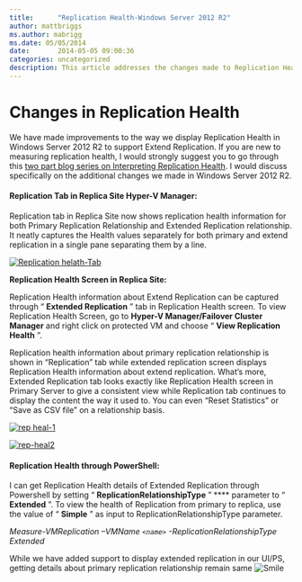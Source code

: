 ```yaml
---
title:      "Replication Health-Windows Server 2012 R2"
author: mattbriggs
ms.author: mabrigg
ms.date: 05/05/2014
date:       2014-05-05 09:00:36
categories: uncategorized
description: This article addresses the changes made to Replication Health displays in Windows Server 2012 R2.
---
```

# Changes in Replication Health

We have made improvements to the way we display Replication Health in Windows Server 2012 R2 to support Extend Replication. If you are new to measuring replication health, I would strongly suggest you to go through this [two part blog series on Interpreting Replication Health](https://blogs.technet.com/b/virtualization/archive/2012/06/15/interpreting-replication-health-part-1.aspx). I would discuss specifically on the additional changes we made in Windows Server 2012 R2.

#### Replication Tab in Replica Site Hyper-V Manager:

Replication tab in Replica Site now shows replication health information for both Primary Replication Relationship and Extended Replication relationship. It neatly captures the Health values separately for both primary and extend replication in a single pane separating them by a line.

[![Replication helath-Tab](https://msdnshared.blob.core.windows.net/media/TNBlogsFS/prod.evol.blogs.technet.com/CommunityServer.Blogs.Components.WeblogFiles/00/00/00/50/45/metablogapi/Replication-helath-Tab_thumb_1AD08CF8.png)](https://msdnshared.blob.core.windows.net/media/TNBlogsFS/prod.evol.blogs.technet.com/CommunityServer.Blogs.Components.WeblogFiles/00/00/00/50/45/metablogapi/Replication-helath-Tab_172FE16A.png)

**Replication Health Screen in Replica Site:**

Replication Health information about Extend Replication can be captured through “ **Extended Replication** ” tab in Replication Health screen. To view Replication Health Screen, go to **Hyper-V Manager/Failover Cluster Manager** and right click on protected VM and choose “ **View Replication Health** ”.

Replication health information about primary replication relationship is shown in “Replication” tab while extended replication screen displays Replication Health information about extend replication. What’s more, Extended Replication tab looks exactly like Replication Health screen in Primary Server to give a consistent view while Replication tab continues to display the content the way it used to. You can even “Reset Statistics” or “Save as CSV file” on a relationship basis. 

[![rep heal-1](https://msdnshared.blob.core.windows.net/media/TNBlogsFS/prod.evol.blogs.technet.com/CommunityServer.Blogs.Components.WeblogFiles/00/00/00/50/45/metablogapi/rep-heal-1_thumb_0DFB583C.png)](https://msdnshared.blob.core.windows.net/media/TNBlogsFS/prod.evol.blogs.technet.com/CommunityServer.Blogs.Components.WeblogFiles/00/00/00/50/45/metablogapi/rep-heal-1_413500F4.png)

[![rep-heal2](https://msdnshared.blob.core.windows.net/media/TNBlogsFS/prod.evol.blogs.technet.com/CommunityServer.Blogs.Components.WeblogFiles/00/00/00/50/45/metablogapi/rep-heal2_thumb_7C436FC3.png)](https://msdnshared.blob.core.windows.net/media/TNBlogsFS/prod.evol.blogs.technet.com/CommunityServer.Blogs.Components.WeblogFiles/00/00/00/50/45/metablogapi/rep-heal2_6FB331F6.png)

#### Replication Health through PowerShell:

I can get Replication Health details of Extended Replication through Powershell by setting “ **ReplicationRelationshipType** ” **** parameter to “ **Extended** ”. To view the health of Replication from primary to replica, use the value of “ **Simple** ” as input to ReplicationRelationshipType parameter.

_Measure-VMReplication –VMName `<name>` -ReplicationRelationshipType Extended_

While we have added support to display extended replication in our UI/PS, getting details about primary replication relationship remain same ![Smile](https://msdnshared.blob.core.windows.net/media/TNBlogsFS/prod.evol.blogs.technet.com/CommunityServer.Blogs.Components.WeblogFiles/00/00/00/50/45/metablogapi/wlEmoticon-smile_300DF6C6.png)
